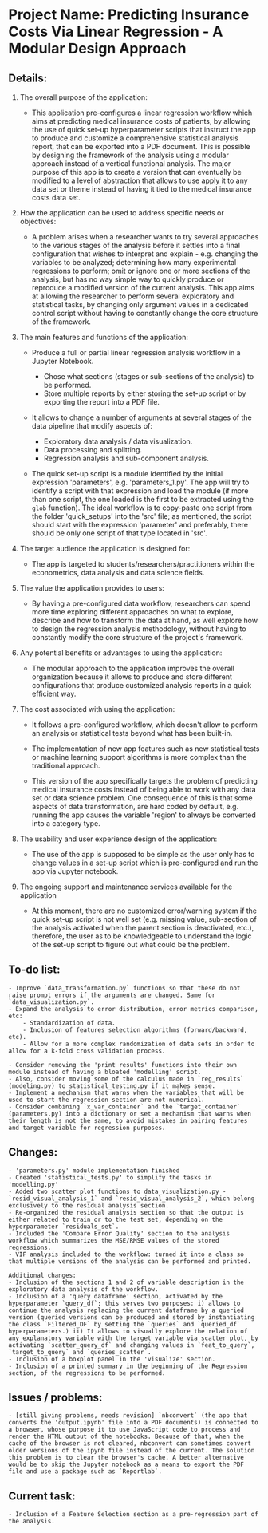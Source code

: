 # Project Name: Predicting Insurance Costs Via Linear Regression - A Modular Design Approach
  

## Details:


1. The overall purpose of the application:

    - This application pre-configures a linear regression workflow which aims at predicting medical insurance costs of patients, by allowing the use of quick set-up hyperparameter scripts that instruct the app to produce and customize a comprehensive statistical analysis report, that can be exported into a PDF document. This is possible by designing the framework of the analysis using a modular approach instead of a vertical functional analysis. The major purpose of this app is to create a version that can eventually be modified to a level of abstraction that allows to use apply it to any data set or theme instead of having it tied to the medical insurance costs data set.  


2. How the application can be used to address specific needs or objectives:

    - A problem arises when a researcher wants to try several approaches to the various stages of the analysis before it settles into a final configuration that wishes to interpret and explain - e.g. changing the variables to be analyzed; determining how many experimental regressions to perform; omit or ignore one or more sections of the analysis, but has no way simple way to quickly produce or reproduce a modified version of the current analysis. This app aims at allowing the researcher to perform several exploratory and statistical tasks, by changing only argument values in a dedicated control script without having to constantly change the core structure of the framework.
      

3. The main features and functions of the application:

    - Produce a full or partial linear regression analysis workflow in a Jupyter Notebook.
        - Chose what sections (stages or sub-sections of the analysis) to be performed.
        - Store multiple reports by either storing the set-up script or by exporting the report into a PDF file.

    - It allows to change a number of arguments at several stages of the data pipeline that modify aspects of:
        - Exploratory data analysis / data visualization.
        - Data processing and splitting.
        - Regression analysis and sub-component analysis.

    - The quick set-up script is a module identified by the initial expression 'parameters', e.g. 'parameters_1.py'. The app will try to identify a script with that expression and load the module (if more than one script, the one loaded is the first to be extracted using the `glob` function). The ideal workflow is to copy-paste one script from the folder 'quick_setups' into the 'src' file; as mentioned, the script should start with the expression 'parameter' and preferably, there should be only one script of that type located in 'src'.  


4. The target audience the application is designed for:

    - The app is targeted to students/researchers/practitioners within the econometrics, data analysis and  data science fields. 


5. The value the application provides to users:

    - By having a pre-configured data workflow, researchers can spend more time exploring different approaches on what to explore, describe and how to transform the data at hand, as well explore how to design the regression analysis methodology, without having to constantly modify the core structure of the project's framework. 


6. Any potential benefits or advantages to using the application:

    - The modular approach to the application improves the overall organization because it allows to produce and store different configurations that produce customized analysis reports in a quick efficient way. 


7. The cost associated with using the application:

    - It follows a pre-configured workflow, which doesn't allow to perform an analysis or statistical tests beyond what has been built-in. 

    - The implementation of new app features such as new statistical tests or machine learning support algorithms is more complex than the traditional approach.  

    - This version of the app specifically targets the problem of predicting medical insurance costs instead of being able to work with any data set or data science problem. One consequence of this is that some aspects of data transformation, are hard coded by default, e.g. running the app causes the variable 'region' to always be converted into a category type.   


8. The usability and user experience design of the application:

    - The use of the app is supposed to be simple as the user only has to change values in a set-up script which is pre-configured and run the app via Jupyter notebook.


10. The ongoing support and maintenance services available for the application

    - At this moment, there are no customized error/warning system if the quick set-up script is not well set (e.g. missing value, sub-section of the analysis activated when the parent section is deactivated, etc.), therefore, the user as to be knowledgeable to understand the logic of the set-up script to figure out what could be the problem. 


## To-do list:
    
    - Improve `data_transformation.py` functions so that these do not raise prompt errors if the arguments are changed. Same for `data_visualization.py`.
    - Expand the analysis to error distribution, error metrics comparison, etc:
        - Standardization of data.
        - Inclusion of features selection algorithms (forward/backward, etc).
        - Allow for a more complex randomization of data sets in order to allow for a k-fold cross validation process.

    - Consider removing the 'print results' functions into their own module instead of having a bloated 'modelling' script.
    - Also, consider moving some of the calculus made in `reg_results` (modeling.py) to statistical_testing.py if it makes sense.
    - Implement a mechanism that warns when the variables that will be used to start the regression section are not numerical.
    - Consider combining `x_var_container` and the `target_container` (parameters.py) into a dictionary or set a mechanism that warns when their length is not the same, to avoid mistakes in pairing features and target variable for regression purposes.


## Changes:

    - 'parameters.py' module implementation finished 
    - Created 'statistical_tests.py' to simplify the tasks in 'modelling.py'
    - Added two scatter plot functions to data_visualization.py - `resid_visual_analysis_1` and `resid_visual_analysis_2`, which belong exclusively to the residual analysis section.
    - Re-organized the residual analysis section so that the output is either related to train or to the test set, depending on the hyperparameter `residuals_set`.
    - Included the 'Compare Error Quality' section to the analysis workflow which summarizes the MSE/RMSE values of the stored regressions.
    - VIF analysis included to the workflow: turned it into a class so that multiple versions of the analysis can be performed and printed. 

    Additional changes:
    - Inclusion of the sections 1 and 2 of variable description in the exploratory data analysis of the workflow.
    - Inclusion of a 'query dataframe' section, activated by the hyperparameter `query_df`; this serves two purposes: i) allows to continue the analysis replacing the current dataframe by a queried version (queried versions can be produced and stored by instantiating the class `Filtered_DF` by setting the `queries` and `queried_df` hyperparameters.) ii) It allows to visually explore the relation of any explanatory variable with the target variable via scatter plot, by activating `scatter_query_df` and changing values in `feat_to_query`, `target_to_query` and `queries_scatter`.
    - Inclusion of a boxplot panel in the 'visualize' section.
    - Inclusion of a printed summary in the beginning of the Regression section, of the regressions to be performed.


## Issues / problems:

    - [still giving problems, needs revision] `nbconvert` (the app that converts the 'output.ipynb' file into a PDF documents) is connected to a browser, whose purpose it to use JavaScript code to process and render the HTML output of the notebooks. Because of that, when the cache of the browser is not cleared, nbconvert can sometimes convert older versions of the ipynb file instead of the current. The solution this problem is to clear the browser's cache. A better alternative would be to skip the Jupyter notebook as a means to export the PDF file and use a package such as `Reportlab`.


## Current task:

    - Inclusion of a Feature Selection section as a pre-regression part of the analysis.